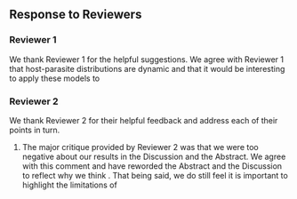 ## Response to Reviewers

### Reviewer 1

We thank Reviewer 1 for the helpful suggestions. We agree with Reviewer 1 that host-parasite distributions are dynamic and that it would be interesting to apply these models to  


### Reviewer 2

We thank Reviewer 2 for their helpful feedback and address each of their points in turn. 

1. The major critique provided by Reviewer 2 was that we were too negative about our results in the Discussion and the Abstract. We agree with this comment and have reworded the Abstract and the Discussion to reflect why we think .  That being said, we do still feel it is important to highlight the limitations of 